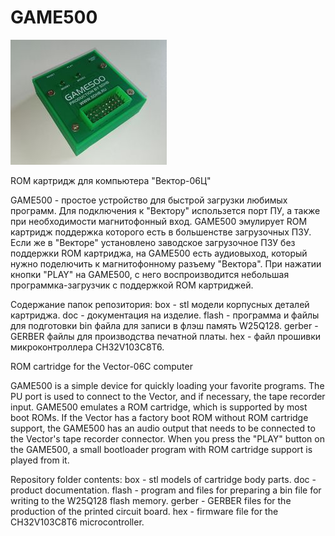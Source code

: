# GAME500

<img src="game500.jpg" alt="GAME500">

ROM картридж для компьютера "Вектор-06Ц"

GAME500 - простое устройство для быстрой загрузки любимых программ. Для подключения к "Вектору" использется порт ПУ, а также при необходимости
магнитофонный вход. GAME500 эмулирует ROM картридж поддержка которого есть в большенстве загрузочных ПЗУ. Если же в "Векторе" установлено
заводское загрузочное ПЗУ без поддержки ROM картриджа, на GAME500 есть аудиовыход, который нужно поделючить к магнитофонному разъему "Вектора".
При нажатии кнопки "PLAY" на GAME500, с него воспроизводится небольшая программка-загрузчик с поддержкой ROM картриджей.

Содержание папок репозитория:
box - stl модели корпусных деталей картриджа.
doc - документация на изделие.
flash - программа и файлы для подготовки bin файла для записи в флэш память W25Q128.
gerber - GERBER файлы для производства печатной платы.
hex - файл прошивки микроконтроллера CH32V103C8T6.

ROM cartridge for the Vector-06C computer

GAME500 is a simple device for quickly loading your favorite programs. The PU port is used to connect to the Vector, and if necessary,
the tape recorder input. GAME500 emulates a ROM cartridge, which is supported by most boot ROMs. If the Vector has a factory boot ROM without
ROM cartridge support, the GAME500 has an audio output that needs to be connected to the Vector's tape recorder connector.
When you press the "PLAY" button on the GAME500, a small bootloader program with ROM cartridge support is played from it.

Repository folder contents:
box - stl models of cartridge body parts.
doc - product documentation.
flash - program and files for preparing a bin file for writing to the W25Q128 flash memory.
gerber - GERBER files for the production of the printed circuit board.
hex - firmware file for the CH32V103C8T6 microcontroller.


